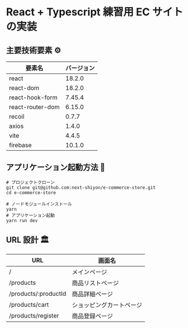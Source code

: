# React + Typescript 練習用 EC サイトの実装

## 主要技術要素 ⚙️

| 要素名           | バージョン |
| ---------------- | ---------- |
| react            | 18.2.0     |
| react-dom        | 18.2.0     |
| react-hook-form  | 7.45.4     |
| react-router-dom | 6.15.0     |
| recoil           | 0.7.7      |
| axios            | 1.4.0      |
| vite             | 4.4.5      |
| firebase         | 10.1.0     |

## アプリケーション起動方法 📄

```shell
# プロジェクトクローン
git clone git@github.com:next-shiyon/e-commerce-store.git
cd e-commerce-store

# ノードモジュールインストール
yarn
# アプリケーション起動
yarn run dev
```

## URL 設計 🏛️

| URL                  | 画面名                   |
| -------------------- | ------------------------ |
| /                    | メインページ             |
| /products            | 商品リストページ         |
| /products/:productId | 商品詳細ページ           |
| /products/cart       | ショッピングカートページ |
| /products/register   | 商品登録ページ           |
